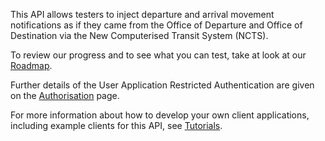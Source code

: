 This API allows testers to inject departure and arrival movement notifications as if they came from the Office of Departure and Office of Destination via the New Computerised Transit System (NCTS).


To review our progress and to see what you can test, take at look at our [Roadmap](https://developer.qa.tax.service.gov.uk/roadmaps/common-transit-convention-traders-roadmap).

Further details of the User Application Restricted Authentication are given on the 
[Authorisation](/api-documentation/docs/authorisation) page.

For more information about how to develop your own client applications, including example clients for this API, 
see [Tutorials](/api-documentation/docs/tutorials).
